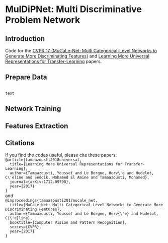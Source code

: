 # MulDiPNet: Multi Discriminative Problem Network

<h2>Introduction</h2>
Code for the <a href="http://perso.ecp.fr/~tamaazouy/files/pdf/MuCaLe_Net_Multi_Categorical_Level_Networks_to_Generate_More_Discriminating_Features.pdf">CVPR'17 (MuCaLe-Net: Multi Categorical-Level Networks to Generate More Discriminating Features)</a> and <a href="http://perso.ecp.fr/~tamaazouy/files/pdf/Learning_More_Universal_Representations_for_Transfer_Learning.pdf">Learning More Universal Representations for Transfer-Learning</a> papers.

<h2>Prepare Data</h2>
<code>
test
</code>

<h2>Network Training</h2>

<h2>Features Extraction</h2>

<h2>Citations</h2>
If you find the codes useful, please cite these papers:
<code>
@article{tamaazousti2018universal,
  title={Learning More Universal Representations for Transfer-Learning},
  author={Tamaazousti, Youssef and Le Borgne, Herv\'e and Hudelot, C\'eline and Seddik, Mohamed El Amine and Tamaazousti, Mohamed},
  journal={arXiv:1712.09708},
  year={2017}
} 
</code>
and 
<code>
@inproceedings{tamaazousti2017mucale_net,
  title={MuCaLe-Net: Multi Categorical-Level Networks to Generate More Discriminating Features},
  author={Tamaazousti, Youssef and Le Borgne, Herv{\'e} and Hudelot, C{\'e}line},
  booktitle={Computer Vision and Pattern Recognition},
  series={CVPR},
  year={2017}
} 
</code>
